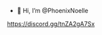 - 👋 Hi, I’m @PhoenixNoelle

https://discord.gg/tnZA2gA7Sx

<!---
PhoenixNoelle/PhoenixNoelle is a ✨ special ✨ repository because its `README.md` (this file) appears on your GitHub profile.
You can click the Preview link to take a look at your changes.
--->
